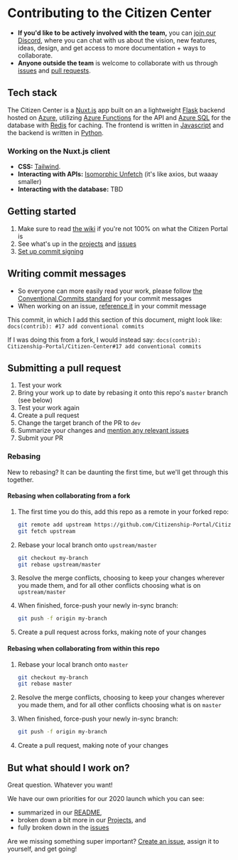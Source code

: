 # Contributing to the Citizen Center

- **If you'd like to be actively involved with the team,** you can [join our Discord](https://discord.gg/n74rXDV), where you can chat with us about the vision, new features, ideas, design, and get access to more documentation + ways to collaborate.
- **Anyone outside the team** is welcome to collaborate with us through [issues](https://github.com/Citizenship-Portal/Citizen-Center/issues) and [pull requests](https://help.github.com/en/github/collaborating-with-issues-and-pull-requests/creating-a-pull-request-from-a-fork).

## Tech stack

The Citizen Center is a [Nuxt.js](https://nuxtjs.org/) app built on an a lightweight [Flask](https://github.com/pallets/flask) backend hosted on [Azure](https://azure.microsoft.com/en-us/), utilizing [Azure Functions](https://docs.microsoft.com/en-us/azure/azure-functions/functions-overview) for the API and [Azure SQL](https://docs.microsoft.com/en-us/azure/azure-sql/database/) for the database with [Redis](https://redis.io/documentation) for caching. The frontend is written in [Javascript](https://developer.mozilla.org/en-US/docs/Web/JavaScript) and the backend is written in [Python](https://docs.python.org/3/).

### Working on the Nuxt.js client

- **CSS:** [Tailwind](https://tailwindcss.com/#what-is-tailwind).
- **Interacting with APIs:** [Isomorphic Unfetch](https://github.com/developit/unfetch/tree/master/packages/isomorphic-unfetch) (it's like axios, but waaay smaller)
- **Interacting with the database:** TBD

## Getting started

1. Make sure to read [the wiki](https://github.com/Citizenship-Portal/Citizen-Center/wiki) if you're not 100% on what the Citizen Portal is
2. See what's up in the [projects](https://github.com/Citizenship-Portal/Citizen-Center/projects) and [issues](https://github.com/Citizenship-Portal/Citizen-Center/issues)
3. [Set up commit signing](https://help.github.com/en/github/authenticating-to-github/signing-commits)

## Writing commit messages

- So everyone can more easily read your work, please follow [the Conventional Commits standard](https://www.conventionalcommits.org/) for your commit messages
- When working on an issue, [reference it](https://help.github.com/en/github/writing-on-github/autolinked-references-and-urls#issues-and-pull-requests) in your commit message

This commit, in which I add this section of this document, might look like:
`docs(contrib): #17 add conventional commits`

If I was doing this from a fork, I would instead say:
`docs(contrib): Citizenship-Portal/Citizen-Center#17 add conventional commits`

## Submitting a pull request

1. Test your work
2. Bring your work up to date by rebasing it onto this repo's `master` branch (see below)
3. Test your work again
4. Create a pull request
5. Change the target branch of the PR to `dev`
6. Summarize your changes and [mention any relevant issues](https://help.github.com/en/github/writing-on-github/autolinked-references-and-urls#issues-and-pull-requests)
7. Submit your PR

### Rebasing

New to rebasing? It can be daunting the first time, but we'll get through this together.

#### Rebasing when collaborating from a fork

1. The first time you do this, add this repo as a remote in your forked repo:

   ```sh
   git remote add upstream https://github.com/Citizenship-Portal/Citizen-Center.git
   git fetch upstream
   ```

2. Rebase your local branch onto `upstream/master`

   ```sh
   git checkout my-branch
   git rebase upstream/master
   ```

3. Resolve the merge conflicts, choosing to keep your changes wherever you made them, and for all other conflicts choosing what is on `upstream/master`
4. When finished, force-push your newly in-sync branch:

   ```sh
   git push -f origin my-branch
   ```

5. Create a pull request across forks, making note of your changes

#### Rebasing when collaborating from within this repo

1. Rebase your local branch onto `master`

   ```sh
   git checkout my-branch
   git rebase master
   ```

2. Resolve the merge conflicts, choosing to keep your changes wherever you made them, and for all other conflicts choosing what is on `master`
3. When finished, force-push your newly in-sync branch:

   ```sh
   git push -f origin my-branch
   ```

4. Create a pull request, making note of your changes

## But what should I work on?

Great question. Whatever you want!

We have our own priorities for our 2020 launch which you can see:

- summarized in our [README](https://github.com/Citizenship-Portal/Citizen-Center/blob/master/README.md),
- broken down a bit more in our [Projects](https://github.com/Citizenship-Portal/Citizen-Center/projects), and
- fully broken down in the [issues](https://github.com/Citizenship-Portal/Citizen-Center/issues)

Are we missing something super important? [Create an issue](https://github.com/Citizenship-Portal/Citizen-Center/issues/new), assign it to yourself, and get going!

